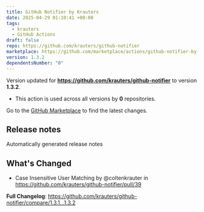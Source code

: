 ```yaml
---
title: GitHub Notifier by Krauters
date: 2025-04-29 01:10:41 +00:00
tags:
  - krauters
  - GitHub Actions
draft: false
repo: https://github.com/krauters/github-notifier
marketplace: https://github.com/marketplace/actions/github-notifier-by-krauters
version: 1.3.2
dependentsNumber: "0"
---
```



Version updated for **https://github.com/krauters/github-notifier** to version **1.3.2**.
- This action is used across all versions by **0** repositories.

Go to the [GitHub Marketplace](https://github.com/marketplace/actions/github-notifier-by-krauters) to find the latest changes.

## Release notes

Automatically generated release notes

## What's Changed
* Case Insensitive User Matching by @coltenkrauter in https://github.com/krauters/github-notifier/pull/39


**Full Changelog**: https://github.com/krauters/github-notifier/compare/1.3.1...1.3.2
